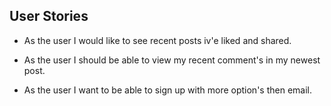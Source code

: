 ## User Stories
* As the user I would like to see recent posts iv'e liked and shared.

* As the user I should be able to view my recent comment's in my newest post.

* As the user I want to be able to sign up with more option's then email.